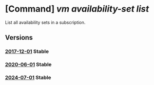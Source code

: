 # [Command] _vm availability-set list_

List all availability sets in a subscription.

## Versions

### [2017-12-01](/Resources/mgmt-plane/L3N1YnNjcmlwdGlvbnMve30vcHJvdmlkZXJzL21pY3Jvc29mdC5jb21wdXRlL2F2YWlsYWJpbGl0eXNldHM=/2017-12-01.xml) **Stable**

<!-- mgmt-plane /subscriptions/{}/providers/microsoft.compute/availabilitysets 2017-12-01 -->
<!-- mgmt-plane /subscriptions/{}/resourcegroups/{}/providers/microsoft.compute/availabilitysets 2017-12-01 -->

### [2020-06-01](/Resources/mgmt-plane/L3N1YnNjcmlwdGlvbnMve30vcHJvdmlkZXJzL21pY3Jvc29mdC5jb21wdXRlL2F2YWlsYWJpbGl0eXNldHM=/2020-06-01.xml) **Stable**

<!-- mgmt-plane /subscriptions/{}/providers/microsoft.compute/availabilitysets 2020-06-01 -->
<!-- mgmt-plane /subscriptions/{}/resourcegroups/{}/providers/microsoft.compute/availabilitysets 2020-06-01 -->

### [2024-07-01](/Resources/mgmt-plane/L3N1YnNjcmlwdGlvbnMve30vcHJvdmlkZXJzL21pY3Jvc29mdC5jb21wdXRlL2F2YWlsYWJpbGl0eXNldHM=/2024-07-01.xml) **Stable**

<!-- mgmt-plane /subscriptions/{}/providers/microsoft.compute/availabilitysets 2024-07-01 -->
<!-- mgmt-plane /subscriptions/{}/resourcegroups/{}/providers/microsoft.compute/availabilitysets 2024-07-01 -->
